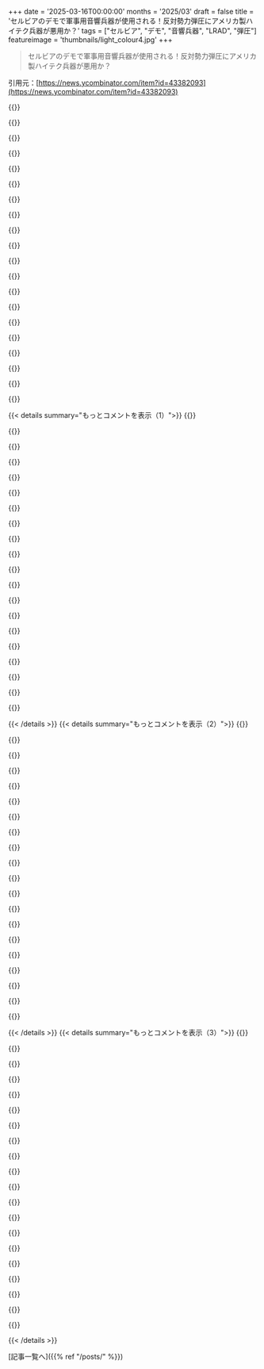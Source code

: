+++
date = '2025-03-16T00:00:00'
months = '2025/03'
draft = false
title = 'セルビアのデモで軍事用音響兵器が使用される！反対勢力弾圧にアメリカ製ハイテク兵器が悪用か？'
tags = ["セルビア", "デモ", "音響兵器", "LRAD", "弾圧"]
featureimage = 'thumbnails/light_colour4.jpg'
+++

> セルビアのデモで軍事用音響兵器が使用される！反対勢力弾圧にアメリカ製ハイテク兵器が悪用か？

引用元：[https://news.ycombinator.com/item?id=43382093](https://news.ycombinator.com/item?id=43382093)

{{<matomeQuote body="セルビアは2022年にLRADシステムを購入してて、Genasys製っぽいけど、HyperSpike製かもね。<br>セルビアじゃ民間人への使用が明確に禁止されてないから、ギリギリのラインで反対派を潰そうとしてるんだな。人が銃で撃たれるよりマシだけど、現代の文明国としてはありえないわ。<br>権力者はこういうことするんだよな。アメリカは供給すべきじゃない。世界の警察じゃないし、グローバルスタンダードを押し付ける必要もないし、過激な群衆鎮圧技術を売るべきじゃないよ。TemuのLRADとか、自国製LRADに限定すべき。DIY弾圧のためのS級ディストピアキットを提供するべきじゃない。<br>これで儲けた奴らはマジでクソだわ。独裁者とかギャングとかに装備させるべきじゃない。<br>まあ、欲が全てってこと。金が一番。インセンティブと原則が一致しないとこうなるんだよ。" userName="observationist" createdAt="2025-03-16T21:29:03" color="#38d3d3">}}

{{<matomeQuote body="LRADシステムがアメリカの市民にも使われてるって知ってる？" userName="camilo2025" createdAt="2025-03-16T21:35:58" color="">}}

{{<matomeQuote body="警察はアメリカ市民に催涙ガスも普通に使ってるよな。ジュネーブ条約違反になるような武器だけど、群衆を解散させるためならOKってこと。" userName="pclmulqdq" createdAt="2025-03-16T21:51:20" color="">}}

{{<matomeQuote body="化学兵器禁止条約(CWC)（1925年の”Geneva Convention”の後継）では、法執行目的での暴動鎮圧剤（催涙ガスなど）の使用が認められてる。" userName="killjoywashere" createdAt="2025-03-16T22:38:28" color="#ff5733">}}

{{<matomeQuote body="それって、前の人が言いたかったことと同じだと思う。催涙ガスは本来ならジュネーブ条約に違反する武器の定義に当てはまるけど、法執行機関が使用しても良いって例外があるからOKってことになってる。<br>定義だけの論理的なループだよね。法律に例外があるから条約に違反しないけど、例外自体は条約の原則に反してる。" userName="_heimdall" createdAt="2025-03-16T22:48:38" color="#785bff">}}

{{<matomeQuote body="＞オランダの軍事マニュアルで説明されてるように、暴動鎮圧剤を戦闘手段として使用することを禁止してるのは、例えば催涙ガスを武力紛争で使用すると”他のより危険な化学物質の使用を誘発する危険性がある”からだ。催涙ガスで攻撃された側は、致死的な化学兵器で攻撃されてると考えて、化学兵器を使用するかもしれない。国家が武力紛争における暴動鎮圧剤の使用を禁止することで回避しようとしたのは、このエスカレーションの危険性だ。この動機は、国際的および非国際的な武力紛争においても同様に有効だ。”<br>なるほどね。" userName="lurk2" createdAt="2025-03-16T22:55:28" color="#ff5733">}}

{{<matomeQuote body="それって市民は政府にガスをかけられて喜ぶべきだってこと？" userName="sidewndr46" createdAt="2025-03-17T02:51:20" color="">}}

{{<matomeQuote body="非核保有国に核攻撃する方が、MAD（相互確証破壊）的なエスカレーションのリスクが低いってこと？　同じ考え方？" userName="lazide" createdAt="2025-03-17T04:01:03" color="">}}

{{<matomeQuote body="それって、非対称な戦いなら武力行使は許されるって主張？" userName="_heimdall" createdAt="2025-03-17T05:26:42" color="">}}

{{<matomeQuote body="いや、主張じゃなくて、ただの観察だよ。<br>アメリカ軍にいた知り合いがよく言ってたのは「フェアな戦いはバカがすることだ」ってこと。どの軍隊（特に成功してる軍隊）でも共通の考え方だと思う。" userName="lazide" createdAt="2025-03-17T12:48:29" color="">}}

{{<matomeQuote body="＞この動機は、国際紛争と非国際紛争の両方で同様に有効だよ。<br>えーと、でもさ、警察が催涙ガス使ったからって、抗議者がマスタードガスにエスカレートするわけないじゃん？" userName="gruez" createdAt="2025-03-17T00:57:57" color="">}}

{{<matomeQuote body="ジュネーブ条約は全ての化学兵器を禁止してるんだよね。全面禁止の理由の一つは、より危険な化学剤へのエスカレートを避けるためなんだって。参考になるr/AskHistoriansのスレッドはこれだよ: https://old.reddit.com/r/AskHistorians/comments/gwtj89/the_c…" userName="sa46" createdAt="2025-03-16T22:27:09" color="#45d325">}}

{{<matomeQuote body="＞全面禁止の理由の一つは、より危険な化学剤へのエスカレートを避けるためなんだって<br>化学兵器は現代の軍隊にとって戦術的に役に立たないんだって[1]。ほとんどの場合、高性能爆薬で攻撃した方がずっと効果的らしいよ。<br>エスカレーションの可能性を示唆するものは存在しないし。もしあったら、みんな開発してるって。[1] https://acoup.blog/2020/03/20/collections-why-dont-we-use-ch…" userName="JumpCrisscross" createdAt="2025-03-16T22:39:29" color="">}}

{{<matomeQuote body="この記事で説明されてるように、化学兵器はアメリカの戦闘ドクトリンにとっては戦術的に役に立たないってことだね。ロシア（とウクライナ）のドクトリンは、一歩ずつ進むために、よりブルートフォースに頼って、より無差別なダメージを与えるみたいだけど。化学兵器が役に立たないとは想像しにくいな。<br>アメリカ軍がどのように戦うかを見て、それが戦争の唯一の方法だと思ってるのが間違いだよ。例えば、ローマ軍がどのように短い剣を使ったかを見て、”長い剣は戦争で戦うには役に立たない”と結論付けたら、何か言うことがあると思うよ。" userName="pclmulqdq" createdAt="2025-03-16T22:49:56" color="#ff5c5c">}}

{{<matomeQuote body="＞アメリカ軍がどのように戦うかを見て、それが戦争の唯一の方法だと思ってるのが間違いだよ<br>読み続けて。<br>”で、どこで化学兵器がまだ使われてるかって？静的システム対静的システムの戦争だよ。シリアでは、シリア内戦は飢えるか降伏するかの都市包囲戦として行われてきたけど、静的対静的戦闘の特徴として、化学兵器の重要な使用が見られるよ。特に包囲された市民に対するテロ戦術としてね。アサドは近代的な空対地兵器をたくさん持ってなかったんだ。だから化学兵器は近代兵器とのコストやミッション効率で比較検討されずに、爆薬や釘やスクラップを積んだバレルと比較されたんだ。”" userName="JumpCrisscross" createdAt="2025-03-17T02:07:33" color="#45d325">}}

{{<matomeQuote body="ロシアの戦術は、マンパワーと物資の莫大な利点にもかかわらず、概して効果がなく、恐ろしい損失を特徴としてるね。" userName="jncfhnb" createdAt="2025-03-16T23:04:21" color="">}}

{{<matomeQuote body="ロシアの戦術は、ウクライナでは今のところうまくいってるよ。ぞっとするけどね。" userName="pclmulqdq" createdAt="2025-03-16T23:16:02" color="">}}

{{<matomeQuote body="一般的に、自分の国民にそれをするなら、世界はほとんど何でも大丈夫だよ。" userName="conception" createdAt="2025-03-16T22:37:03" color="">}}

{{<matomeQuote body="＞これらはジュネーブ条約に違反する武器だけど、群衆を解散させるためにはOKなんだね。<br>それって、そのカテゴリのいくつかの特定のメンバーが使用されて、特に厄介な影響があったことから生まれたカテゴリ禁止じゃない？それに、各国の国内法執行ルールは異なる用語で定義される傾向があるし。" userName="tbrownaw" createdAt="2025-03-16T22:33:08" color="">}}

{{<matomeQuote body="そうだよ。”ジュネーブ条約で禁止されてるフラグメント弾と催涙ガス”ってのは、戦争で使うには残酷すぎると思われてるって意味だとみんな思ってるんだよね。残念ながら、ソーシャルメディアで作り上げた”集合知”がそう判断しちゃったんだ。<br>実際には、1800年代後半の前のグループの人々によって知らされた1925年の人々の見解について話してるんだ。彼らは、ガスのLD50に対処するよりも、ガスを武器として使用することを避けることにはるかに懸念してたんだよ。" userName="EA-3167" createdAt="2025-03-16T22:42:17" color="#ff33a1">}}

{{< details summary="もっとコメントを表示（1）">}}
{{<matomeQuote body="Geneva conventionに違反してるってのは、直接的な影響があるから？それとも、戦争になった時に咳き込んでるやつらを皆殺しにするから？" userName="laweijfmvo" createdAt="2025-03-16T22:15:56" color="">}}

{{<matomeQuote body="今回の抗議はセルビアの人口の1/5もいるんだぜ。ほとんど国民じゃん。500万人の国で100万人が抗議してるってことは、18歳から59歳までの有権者全員ってことだ。ロシアは負けてて、寡頭制の腐敗が溶けていってるんだな。" userName="ashoeafoot" createdAt="2025-03-17T02:16:44" color="">}}

{{<matomeQuote body="ロシアがセルビアで負けるなんてありえない。セルビア人の大多数はロシアを支持してて、政府がもっとロシアを支援しないことにマジギレしてる。" userName="ein0p" createdAt="2025-03-17T05:34:08" color="">}}

{{<matomeQuote body="それを使うのが許される状況は、暴動とか暴力沙汰が起きてる時だけじゃね？平和的な抗議活動には使うべきじゃない。" userName="tonyhart7" createdAt="2025-03-16T21:35:14" color="#ff5733">}}

{{<matomeQuote body="もし抗議に参加してて、ちょっと騒がしくなってきた時に、こんなもん使われたらどうする？俺なら、ガチの暴力に備えて戻ってくるか、抗議から妨害工作に切り替えるわ。<br>マジでエスカレートする未来しか見えん。" userName="__MatrixMan__" createdAt="2025-03-16T22:05:34" color="#785bff">}}

{{<matomeQuote body="＞もし抗議に参加してて、ちょっと騒がしくなってきた時に、こんなもん使われたらどうする？<br>逃げるね。”暴動になった時点で、自分の目的を損なってるから。（抗議中にフーリガンを見かけたら、止めろ。）”" userName="JumpCrisscross" createdAt="2025-03-16T22:42:00" color="">}}

{{<matomeQuote body="もし読んだことなかったら、”Rules for Radicals”を読むと面白いかも。もしお前の暴動が権力者からの酷い反応を引き起こせたら、それはお前の目的を助けることになる。反応こそが行動なんだ。<br>セルビアの抗議がちょっと騒がしくなったのかもしれない（”diversity of tactics”参照）。そして今、見出しは暴動についてじゃなくて、政府が抗議者に対して過剰な武器を使ったことについてになってる。" userName="pclmulqdq" createdAt="2025-03-16T23:06:50" color="#ff5c5c">}}

{{<matomeQuote body="それは良いアドバイスだけど、家に帰ってからどうするかって話だよな？集会の自由を事実上取り上げられた今、次の一手は何？" userName="__MatrixMan__" createdAt="2025-03-16T23:31:50" color="#45d325">}}

{{<matomeQuote body="それこそが狙いかもな。抗議が暴力や妨害工作に変わったら、国はそれを口実に暴力的な弾圧を正当化するんだ。" userName="propagandist" createdAt="2025-03-16T22:23:39" color="#45d325">}}

{{<matomeQuote body="じゃあ、暴力とか妨害工作があったら、そいつらを好きにさせるってこと？それってどう考えてもおかしいだろ" userName="tonyhart7" createdAt="2025-03-16T22:54:01" color="">}}

{{<matomeQuote body="このコメントは、当局がこの武器を大勢の人々に使うのは、人々を暴力的にして、その後の恐怖を利用してさらなる虐待を正当化するためかもしれないって言ってるね。それ、ありそうだけど、マジでやめた方がいいと思う。普通に考えて、まともな政府の仕事は暴力的な抗議を不要にすることじゃん？だから状況によっては、一歩引いて、どうしてこうなったのかを考え直すのが一番いいかも。エスカレートし続けるのは、長く権力を維持したい人にとっては持続可能な戦略じゃないよね。だって、数で負けてるんだから。" userName="__MatrixMan__" createdAt="2025-03-16T23:30:54" color="#45d325">}}

{{<matomeQuote body="じゃあ、化学刺激物の方がマシってこと？それとも、ライオットギアに身を包んだLEOがゴム警棒で殴るのがいいの？暴徒はどんな反撃や報復もフェアだとは思わないし、”抗議に参加したら処罰されるなら暴力振るってやる”って考えは、こういうシステムが存在する完璧な言い訳になっちゃうよね。" userName="Philorandroid" createdAt="2025-03-16T22:24:15" color="">}}

{{<matomeQuote body="＞化学刺激物の方がマシ？<br>マジでそうだよ。だって、あれなら治るじゃん。LRADは、永久的なダメージを与えるように設計された武器だよ。まともな法制度の下では、その使用は戦争犯罪とみなされるレベル。" userName="mrob" createdAt="2025-03-16T23:19:41" color="#ff33a1">}}

{{<matomeQuote body="LRADは永久的なダメージを与えるように設計されてないよ。長期的な害を与えずに群衆を解散させる方法として設計されたんだって。長期的な健康への影響についてはあまり研究されてないけど、人を傷つけるための道具じゃないよ。<br>https://phr.org/our-work/resources/health-impacts-of-crowd-c..." userName="kortilla" createdAt="2025-03-16T23:40:21" color="">}}

{{<matomeQuote body="160dBは聴覚にとって安全なレベルを超えてるよ。ライフルの音って140dB以上あるし、それで十分永久的な聴覚障害になるからね。" userName="int_19h" createdAt="2025-03-17T01:08:41" color="#ff5c5c">}}

{{<matomeQuote body="＞暴徒はどんな反撃や報復もフェアだとは思わない<br>えーと、物的損害を阻止するために暴力を使うって話でしょ？車を傷つけた犯人を捕まえても死刑にできないのと同じで、ほとんどの選択肢はありえないよ。ハンマーで指を叩き潰すのは殺すほどじゃないかもしれないけど、それもダメじゃん。刑事告訴とか民事責任とか、事後の影響については、彼らがどう思うかは関係ないでしょ？裁判はそういうもんじゃないし。" userName="giraffe_lady" createdAt="2025-03-16T22:32:37" color="">}}

{{<matomeQuote body="これって、暴徒がその場にあるものに怒りをぶつけるのを放置して、事後の法的責任に期待するしかないって言ってるみたいじゃん。なんで、ある程度の力を使って物的損害を防げないの？財産を守るのが人を処刑するのと同等になるような道徳的ジレンマって何？" userName="Philorandroid" createdAt="2025-03-17T00:06:05" color="">}}

{{<matomeQuote body="＞なぜ、ある程度の力を使えないのか<br>誰もそんなこと言ってないよ。物的損害に対する直接的な報復として誰かを物理的に傷つけるのは適切じゃないって言ってるの。それに、暴動鎮圧措置はほとんど的を絞ってないし。非暴力的な選択肢はたくさんあるじゃん。暴徒がそれらを実行する警官に対して暴力をエスカレートさせることもあるけど、そういう場合は比例的で必要な力の使用に反対する人はほとんどいないよね。" userName="fc417fc802" createdAt="2025-03-17T01:20:52" color="#38d3d3">}}

{{<matomeQuote body="それって、無差別に永久的な身体的ダメージを与えることで、特定のエリアの使用を拒否するための武器でしょ。そんなもん、正当な民事利用のケースなんてほとんどないじゃん。" userName="timewizard" createdAt="2025-03-16T21:42:21" color="#ff5c5c">}}

{{<matomeQuote body="議事堂が暴徒に襲撃されるのを防ぐとか？" userName="Aeolun" createdAt="2025-03-16T21:50:10" color="">}}


{{< /details >}}
{{< details summary="もっとコメントを表示（2）">}}
{{<matomeQuote body="マジで今が人類史上、権力に抵抗するラストチャンスかもね。監視技術とかAIとか、抑圧のテクノロジーが進化しすぎて、もう抵抗できなくなるかも。昔の戦争は地球へのダメージ少なかったけど、今は核兵器で都市消せる国が3つもあるし。核持ってないと主権も怪しいしね。反体制派を潰す技術が完成したら、もう異議申し立ては無理ゲー。AIが核兵器みたいな存在になる可能性も。" userName="hayst4ck" createdAt="2025-03-17T00:47:13" color="#ff33a1">}}

{{<matomeQuote body="マジで奥さんと子供に同じこと言ってたわ。至る所にカメラがあって、監視技術が進んでるの、前から気になってたけど、機械学習が安くなった今、マジでヤバい。ドローンとかスマホもあるし、LLMでデマ流されたり、妨害されたりするかもだし。昔からデモとか支持してたけど、9.11以降、マジで不安。例えば、デモ行ったらドローンに顔写真撮られて、即クビになるって分かってたら、それでも行く？偽のコンテンツ作られて信用落とされるかもだし、マジで怖い。" userName="cmrdporcupine" createdAt="2025-03-17T01:49:29" color="#785bff">}}

{{<matomeQuote body="AIは人間の癖とかも全部見抜ける可能性があるんだよね。マスクしてても、歩き方とかでバレちゃうかも。統計的に怪しいグループに入れられちゃうかもだし。「リズムを崩して歩け、さすればワームは寄ってこない。」" userName="archagon" createdAt="2025-03-17T06:07:55" color="#ff33a1">}}

{{<matomeQuote body="歩行認識に対抗する技術も何十年も前から開発されてるけどね。<br><a href=”https://youtu.be/iV2ViNJFZC8?feature=shared”>https://youtu.be/iV2ViNJFZC8?feature=shared</a>" userName="wickedwiesel" createdAt="2025-03-17T06:25:47" color="">}}

{{<matomeQuote body="＞例えば、デモ行ったらドローンに顔写真撮られて、即クビになるって分かってたら、それでも行く？<br>マジで面白いのが、多くの人がそれをバグじゃなくて機能だと思ってること。2024年の選挙前は、監視プラットフォームのポリシーがカリフォルニアの上流中産階級の文化に合ってたから、「気に入らない意見を潰すために技術が使われるなら、別に問題ない」って感じだった。そんな考え方が問題だって説明するのムズい。" userName="anal_reactor" createdAt="2025-03-17T11:54:01" color="">}}

{{<matomeQuote body="「銃で犯罪を抑え込むなら、別に問題ない」みたいなもん？<br>犯罪者と犯罪を取り締まる人が同じように武装すべきってこと？それとも、犯罪は主観的なもので、取り締まりは間違ってるってこと？<br>結局、アナーキーを主張してるの？（誰も技術を持っちゃダメ）<br>意見をシャットダウンするのがメインのプラットフォームに書いてるってことにも注目してね。" userName="hayst4ck" createdAt="2025-03-17T12:42:13" color="#ff33a1">}}

{{<matomeQuote body="歴史的な偉業の多くは、社会契約を破って、力ずくで権利を勝ち取った人たちのおかげじゃん？<br>マジレスすると、全てのルールは恣意的で、全てを疑うことができるって結論になるんだよね。でも、社会の基本的なルールには同意できる。それを論理的に説明するのがマジで難しい。<br>多くの人が言ってる「言論の自由」は、「自分に賛成する意見を聞きたい」って意味なんだよね。" userName="anal_reactor" createdAt="2025-03-18T00:16:19" color="#785bff">}}

{{<matomeQuote body="都市を消せる国って話なら、ロシア、アメリカ、中国ってことになるけど、アメリカとロシアの核兵器の数は中国より全然多いよ。中国はフランスよりちょっと多いぐらいで、イギリスの倍ぐらい。イギリスの核兵器がアメリカから独立してるかは疑問だけど。あと、パキスタン、インド、イスラエル、北朝鮮もあるしね。<br><a href=”https://www.icanw.org/nuclear_arsenals”>https://www.icanw.org/nuclear_arsenals</a>" userName="Nursie" createdAt="2025-03-17T02:32:23" color="#ff5c5c">}}

{{<matomeQuote body="Chinese nuclear weapons, 2025<br>from: Nuclear Notebook, Bulletin of the Atomic Scientists<br>~ Hans M. Kristensen, Matt Korda, Eliana Johns, Mackenzie Knight | March 12, 2025<br>中国の核兵器の近代化は近年、加速し拡大しています。<br>このNuclear Notebookでは、中国が現在約600発の核弾頭を保有しており、将来のデリバリーシステムを武装するためにさらに生産されていると推定しています。<br>中国は、核兵器を保有する9カ国の中で最も急速に核兵器を増やしていると考えられています。中国は、核兵器不拡散条約の当事国の中で、核兵器を大幅に増やしている唯一の国です。<br><a href=”https://thebulletin.org/premium/2025-03/chinese-nuclear-weap...”>https://thebulletin.org/premium/2025-03/chinese-nuclear-weap...</a><br>さっきの基準は「都市を消せる」OR「地球を居住不可能にできる」だったよね。<br>最初の世代の原子爆弾を持ってる国ならどこでも都市は消せる。それを実行したら、核戦争になる可能性もある。" userName="defrost" createdAt="2025-03-17T03:01:38" color="#38d3d3">}}

{{<matomeQuote body="なるほど、ありがとう😊<br>マクロンが戦時経済の話をしたから、フランスも頑張ってるかもね。フランスの核の傘に入りたい国もあるし。マジで面白い時代だね。" userName="Nursie" createdAt="2025-03-17T03:05:45" color="">}}

{{<matomeQuote body="中国の兵器庫はマジで急成長中だよね。しかも、ロシアのより使える弾頭が多いかもな。" userName="bpodgursky" createdAt="2025-03-17T02:47:55" color="">}}

{{<matomeQuote body="力を持ってる連中がグズグズしてると、マジで知識を持ってるUS国民がブチ切れて、自分たちが作った技術でそいつらをぶっ潰すかもね。ラストチャンスだぞ。" userName="cnotv" createdAt="2025-03-17T11:34:34" color="">}}

{{<matomeQuote body="言葉に意味なんてないってバレてるんだよな。Democratsが言葉でどうにかしようとしても、Republicansは無視決め込んでるし。脅しは笑えるレベル。Democratsに力があればもう使ってるっての。無力な証拠。<br>言葉より行動が大事。ネットの反応なんて意味ないし。<br>歴史を学べばわかるけど、全体主義者が最初に目を付けるのは“インテリ”。だから、その脅しを実行する前に潰されるかも。アメリカは特別って考えで現実逃避してる場合じゃない。歴史は未来を予言しないけど、可能性を示すんだよ。<br>お前は「言葉は穏やかだけど、棍棒は持ってる」って言ってるけど、持ってないだろ。Republicansもそう思ってるぞ。みんな弱腰なんだよ。" userName="hayst4ck" createdAt="2025-03-17T12:11:39" color="">}}

{{<matomeQuote body="誰かの言葉をパクると、ネットに書き込むことなんて意味ないんだよな。政府を変えるようなこと（良くも悪くも）はFBIとかSecret Serviceが動くレベルで、そんなことredditに書かないっての。<br>twitterのミームとか、HNの皮肉なんて無力さの象徴。マジの反対勢力ならDOGEはオフィスに行くのすらビビるだろ。Demsの精一杯はTeslaのオフィスにスプレーすることくらい（オレゴンのは銃痕があったけど）。<br>1月6日の暴徒はただのバカだけど、行動するだけマシ。" userName="red-iron-pine" createdAt="2025-03-17T13:53:36" color="">}}

{{<matomeQuote body="DOGEに狙われてる奴らがオフィスに立てこもってWaPoとかCNNに電話しないのがマジで謎。自分の仕事を守りたいなら、ジャックブーツの連中に引きずり出される映像は同情を誘うのに最高じゃん。みんな諦め早すぎ。<br>韓国の政治家が腐敗した大統領を弾劾するために警備員を押し退けて突入したのと、議会のDemsが追い返されるのとの比較があったけど、あれは茶番か、マジで無能かのどっちか（または両方）。" userName="h2zizzle" createdAt="2025-03-17T15:02:07" color="#45d325">}}

{{<matomeQuote body="＞今や都市を消し去るか、地球を人間が住めなくする能力を持つ国が3つもある<br>核戦争は誇張なしでも十分ヤバい。アメリカ、ロシア、中国は産業文明を終わらせる力を持ってるけど、地球を人間が住めなくする力はない（小惑星を軌道を変える能力は除く）。" userName="JumpCrisscross" createdAt="2025-03-17T03:46:49" color="">}}

{{<matomeQuote body="アメリカの原子力海軍の父、Rickover提督が議会で「人類は自滅するだろう」って証言してるんだよね。この人より詳しい人はいないと思う。<br>Senator PROXMIRE. 核戦争の可能性は？<br>Admiral RICKOVER. 多分自滅する。そうなったら意味なくね？新しい種が生まれるだろうし、そっちの方が賢いかもね。<br>https://www.jec.senate.gov/reports/97th%20Congress/Economics..." userName="hayst4ck" createdAt="2025-03-17T06:39:30" color="#785bff">}}

{{<matomeQuote body="＞人類最後の時代かも<br>いや、絶対ない。何があっても。<br>だからこそ、 unchecked power に抵抗するんだろ。" userName="PaulDavisThe1st" createdAt="2025-03-17T01:53:19" color="">}}

{{<matomeQuote body="確実に言えるのは、今の技術は抗議とか革命を難しくしてるってこと。国家が非対称な力を持ってるんだよ（同じツールを持たない怒れる群衆に対して）。<br>今は銃が最強だった1800年代じゃない。銃を国家と民衆に平等に配れば国家を抑止できた時代じゃないんだよ。<br>監視、群衆鎮圧兵器、銀行へのアクセス、メディア支配、AI、ロボット技術...これらは国家を強化する。<br>民主主義がまだ機能してるうちはいいけど、リスクはある。民主主義の崩壊は抜け出せない泥沼になる。" userName="energy123" createdAt="2025-03-17T02:26:36" color="#785bff">}}

{{<matomeQuote body="暗号化技術は民衆に非対称な力をもたらす。TorとかMatrixを使えば金持ちにも解読できない通信が可能だし、Bitcoinで自由な取引、VPNとtorrentでメディアも手に入る。" userName="EVa5I7bHFq9mnYK" createdAt="2025-03-17T08:54:44" color="#ff5c5c">}}


{{< /details >}}
{{< details summary="もっとコメントを表示（3）">}}
{{<matomeQuote body="技術を信用しすぎじゃね？データって保存されてる状態だと漏洩しやすいし（スマホのバックアップとか）、メタデータも直接とかサイドチャネルから抜き取られる可能性あるよ。誰が誰と、いつ、どのIPで話してるかなんて、匿名化しても簡単にわかるシステム作れると思うわ。全部良い感じのopsecが前提だけどね。Torも昔ハッキングされてたし。Pegasusがあれば、狙われたら終わりよ。こういう「防御策」って、技術に強い人しか使えないんだよね。" userName="hayst4ck" createdAt="2025-03-17T12:53:28" color="">}}

{{<matomeQuote body="バックアップは簡単に暗号化できるよ（g$$gleとかappleのクラウドは使わないでね）。" userName="EVa5I7bHFq9mnYK" createdAt="2025-03-17T13:25:19" color="">}}

{{<matomeQuote body="それもそうかもね。でも、あんたが通信してる相手はどうなの？相手はあんたからのメッセージを持ってるし、エアギャップされたバックアップなんて持ってないでしょ。だからあんたの鉄壁バックアップもあんま意味ないんだよね。" userName="jq-r" createdAt="2025-03-17T15:24:56" color="#45d325">}}

{{<matomeQuote body="Telegramの良いところは（使ってないけど）、いつでも相手のデバイスからメッセージを強制的に削除できること。" userName="EVa5I7bHFq9mnYK" createdAt="2025-03-17T19:37:30" color="">}}

{{<matomeQuote body="Telegramはロシアが所有してて、君主制の国から運営されてるんだよ。Telegramは誰の味方でもないよ。「削除」って言葉も単純じゃないし。削除にも色々あるから。" userName="hayst4ck" createdAt="2025-03-17T22:26:57" color="#45d325">}}

{{<matomeQuote body="Telegramは昔、犯罪的なメッセージにも手を出さなかったんだよ。Telegram自体に害がない限りはね（スパムとか）。でも、オーナーが犯罪行為を知ってて止めなかったせいで逮捕されちゃった。今は通報を気にしてるし、犯罪者をBANして警察に通報してる。キーワードスキャンで報告されてないことを見つけてるって噂もあるよ。電話番号はIDカードと繋がってるってこと忘れずにね。" userName="immibis" createdAt="2025-03-18T09:55:53" color="#45d325">}}

{{<matomeQuote body="電話番号なしで登録する方法もあるよ。ちょっと面倒だけど、本気な犯罪者ならできるね😊" userName="EVa5I7bHFq9mnYK" createdAt="2025-03-18T19:18:00" color="">}}

{{<matomeQuote body="セキュリティの専門家じゃないけど、ある程度の知識はあるつもりだよ。あんたの話を聞いてると、知らないことが多すぎると思うし、政府とか機関が持ってる情報の多さを想像できてないんじゃないかな。MS Blasterの作者は、Microsoftがメモリダンプをアップロードしたせいで見つかったんだよ。Room 641aは既知のデータ受信に関する接続だ。SnowdenのPRISMは企業と政府の高度な情報共謀を示してた。Pegasusは「俺の勝ち」ボタンみたいなもんだと思われてる。<br>誰かのセキュリティを破るかどうかは能力の問題じゃなくて、資源と意志の問題だよ。権利を保護する政権から、自分自身を守る政権に変わると、大規模な監視への「意志」はどんどん強くなるし、匿名性はどんどん失われるよ。企業はユーザーを裏切らざるを得なくなるだろうね。あんたが挙げたセキュリティ機能は、ソーシャルメディア系のセキュリティサービスばっかりじゃん。セキュリティプロバイダーは、あんたがセキュリティを提供してると信じることで利益を得てるんだよ。Torはハッキングされた。Matrixはヨーロッパが自分たちのメッセージングプラットフォームを欲しがってるだけ。Bitcoinはプロバイダーにとって利益になるから、プライベートとは言えないし、インフレに対するヘッジって感じかな。ブラウザは大量の情報を漏らしてるし、フィンガープリントは設定に関係なく可能だって思われてる。VPNも怪しいし、ブラウザはデフォルトで閲覧履歴をクラウドにアップロードするし。Torrentもプライベートじゃないよ。「bits of entropy」って言葉を知らないなら、知識レベルを超えて語ってるね。" userName="hayst4ck" createdAt="2025-03-19T00:38:06" color="#45d325">}}

{{<matomeQuote body="＞Bitcoin is literally profitable for providers, I don't think it's generally considered private, and mostly it's a hedge against inflation based theft.<br>＞これはBitcoinが”主に”何であるかではない。" userName="PaulDavisThe1st" createdAt="2025-03-20T16:20:41" color="">}}

{{<matomeQuote body="安っぽいスパイ小説の読みすぎだよ。" userName="EVa5I7bHFq9mnYK" createdAt="2025-03-20T05:13:18" color="">}}

{{<matomeQuote body="忠告するけど、マジで手に負えないぞ。ENTROPYの入門書はここにあるから、参考にしてみてくれ。<br>https://www.eff.org/deeplinks/2010/01/primer-information-the..." userName="hayst4ck" createdAt="2025-03-20T06:33:51" color="">}}

{{<matomeQuote body="それ、めっちゃ不誠実な引用じゃん。文の途中で切って、文脈を無視してるよ。<br>＞人類がまだチェックされない権力に抗議したり戦ったりできる最後の時代になりそうだから、今が歴史上最も重要な時だって。" userName="jackyinger" createdAt="2025-03-17T02:01:19" color="">}}

{{<matomeQuote body="文脈なんてどうでもいいから切ったんだよ。誰かが「これが人類にとって～の最後の時代だ」とか言ってる時点で間違ってる。未来はもっと長くて、奇妙で、ワイルドで、未知数だらけなんだから。まだ抗議とか戦いは続けるべき。" userName="PaulDavisThe1st" createdAt="2025-03-17T02:05:46" color="#45d325">}}

{{<matomeQuote body="今までにもいろんな「～の最後の時代」ってのがあったじゃん。ガス灯の時代とか、口頭伝承の時代とか、君主制の時代とか、手計算の時代とか。最後の時代なんてないって言いたいんだろうけど、それは違う。" userName="immibis" createdAt="2025-03-18T09:57:07" color="">}}

{{<matomeQuote body="私が返信した投稿は「Xの最後の時代」として表現されていませんでした。「人類の最後の時代」として表現されていました。確かに物事、慣習、場所、人々、信念は移り変わります。人類はおそらくいつか終わるでしょうが、それは現在予測可能な未来において起こることはありません。" userName="PaulDavisThe1st" createdAt="2025-03-20T16:22:07" color="#785bff">}}

{{<matomeQuote body="＞私達が～できる人類の最後の時代になりそうだ<br>アテナイ人はwritingに関してこう言っていた。" userName="JumpCrisscross" createdAt="2025-03-17T02:16:42" color="">}}

{{<matomeQuote body="＞そうは思わないけど？<br>そうだよ[1]。<br>[1] https://fs.blog/an-old-argument-against-writing/" userName="JumpCrisscross" createdAt="2025-03-17T02:25:51" color="">}}

{{<matomeQuote body="その議論はよく知ってるし、もはやお決まりのパターンだけど、OPの意見とは全く関係ないと思う。hayst4ckが、平和的なデモ鎮圧をちゃんと内面化できずに、riot shieldsとか催涙ガスに頼ってるdictatorsの苦境を嘆いてるって言うんなら別だけど？" userName="mitthrowaway2" createdAt="2025-03-17T03:25:47" color="">}}

{{<matomeQuote body="＞OPの意見とは全く関係ない<br>要は、writingとかphalanxesとかcannonsとかblue-water naviesとかindustrial warfareとかnuclear weaponsとかAIとかdronesのせいで、権力者が有利になるから、自分たちの時代がfreedomにとって最後の時代だって言ってるんだよ。でもそれは違うし、同じテクノロジーがanarchistsをempowerするって話も必ず出てくる。" userName="JumpCrisscross" createdAt="2025-03-17T03:44:04" color="#ff33a1">}}

{{<matomeQuote body="現場にいた親友が言うには、車か飛行機が突っ込んでくるみたいで、音だけじゃなくて体の振動も感じるからマジでパニックになるらしいよ。YouTubeで見たLRADのデモは全部キンキンした音だったけど、昨夜のベオグラードであったのは目撃者が言うには「ヒュー」って音だったんだって。これってどんな音でも出せるのかな？被害者の話とか、昨夜の録音を聞く限り、Vortex Cannonっぽいんだよね。<br>＞https://www.youtube.com/watch?v=GJpChS-_RJg" userName="grujicd" createdAt="2025-03-16T22:20:21" color="#ff5c5c">}}


{{< /details >}}


[記事一覧へ]({{% ref "/posts/" %}})
